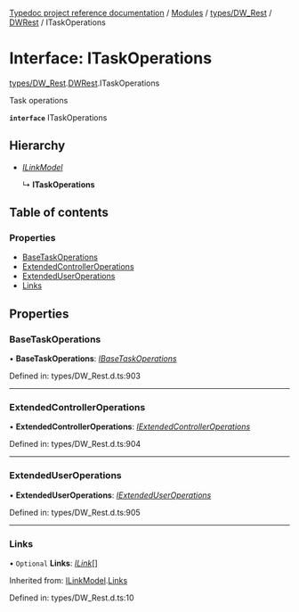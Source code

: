 [Typedoc project reference documentation](../README.md) / [Modules](../modules.md) / [types/DW_Rest](../modules/types_dw_rest.md) / [DWRest](../modules/types_dw_rest.dwrest.md) / ITaskOperations

# Interface: ITaskOperations

[types/DW_Rest](../modules/types_dw_rest.md).[DWRest](../modules/types_dw_rest.dwrest.md).ITaskOperations

Task operations

**`interface`** ITaskOperations

## Hierarchy

* [*ILinkModel*](types_dw_rest.dwrest.ilinkmodel.md)

  ↳ **ITaskOperations**

## Table of contents

### Properties

- [BaseTaskOperations](types_dw_rest.dwrest.itaskoperations.md#basetaskoperations)
- [ExtendedControllerOperations](types_dw_rest.dwrest.itaskoperations.md#extendedcontrolleroperations)
- [ExtendedUserOperations](types_dw_rest.dwrest.itaskoperations.md#extendeduseroperations)
- [Links](types_dw_rest.dwrest.itaskoperations.md#links)

## Properties

### BaseTaskOperations

• **BaseTaskOperations**: [*IBaseTaskOperations*](types_dw_rest.dwrest.ibasetaskoperations.md)

Defined in: types/DW_Rest.d.ts:903

___

### ExtendedControllerOperations

• **ExtendedControllerOperations**: [*IExtendedControllerOperations*](types_dw_rest.dwrest.iextendedcontrolleroperations.md)

Defined in: types/DW_Rest.d.ts:904

___

### ExtendedUserOperations

• **ExtendedUserOperations**: [*IExtendedUserOperations*](types_dw_rest.dwrest.iextendeduseroperations.md)

Defined in: types/DW_Rest.d.ts:905

___

### Links

• `Optional` **Links**: [*ILink*](types_dw_rest.dwrest.ilink.md)[]

Inherited from: [ILinkModel](types_dw_rest.dwrest.ilinkmodel.md).[Links](types_dw_rest.dwrest.ilinkmodel.md#links)

Defined in: types/DW_Rest.d.ts:10
